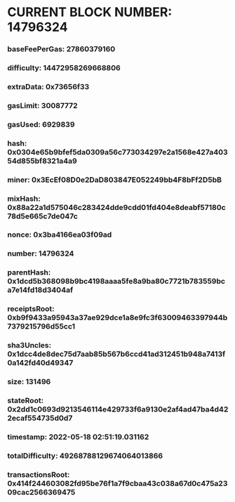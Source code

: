 # CURRENT BLOCK NUMBER: 14796324

### baseFeePerGas: 27860379160
### difficulty: 14472958269668806
### extraData: 0x73656f33
### gasLimit: 30087772
### gasUsed: 6929839
### hash: 0x0304e65b9bfef5da0309a56c773034297e2a1568e427a40354d855bf8321a4a9
### miner: 0x3EcEf08D0e2DaD803847E052249bb4F8bFf2D5bB
### mixHash: 0x88a22a1d575046c283424dde9cdd01fd404e8deabf57180c78d5e665c7de047c
### nonce: 0x3ba4166ea03f09ad
### number: 14796324
### parentHash: 0x1dcd5b368098b9bc4198aaaa5fe8a9ba80c7721b783559bca7e14fd18d3404af
### receiptsRoot: 0xb9f9433a95943a37ae929dce1a8e9fc3f63009463397944b7379215796d55cc1
### sha3Uncles: 0x1dcc4de8dec75d7aab85b567b6ccd41ad312451b948a7413f0a142fd40d49347
### size: 131496
### stateRoot: 0x2dd1c0693d9213546114e429733f6a9130e2af4ad47ba4d422ecaf554735d0d7
### timestamp: 2022-05-18 02:51:19.031162
### totalDifficulty: 49268788129674064013866
### transactionsRoot: 0x414f244603082fd95be76f1a7f9cbaa43c038a67d0c475a2309cac2566369475
